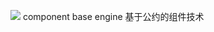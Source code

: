<a href="https://996.icu"><img src="https://img.shields.io/badge/link-996.icu-red.svg"></a>
component base engine
基于公约的组件技术
